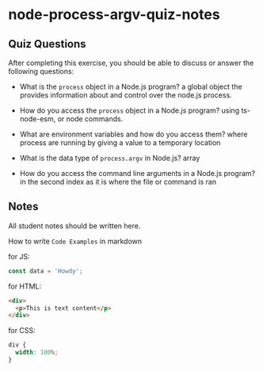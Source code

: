 # node-process-argv-quiz-notes

## Quiz Questions

After completing this exercise, you should be able to discuss or answer the following questions:

- What is the `process` object in a Node.js program?
  a global object the provides information about and control over the node.js process.

- How do you access the `process` object in a Node.js program?
  using ts-node-esm, or node commands.

- What are environment variables and how do you access them?
  where process are running by giving a value to a temporary location

- What is the data type of `process.argv` in Node.js?
  array

- How do you access the command line arguments in a Node.js program?
  in the second index as it is where the file or command is ran

## Notes

All student notes should be written here.

How to write `Code Examples` in markdown

for JS:

```javascript
const data = 'Howdy';
```

for HTML:

```html
<div>
  <p>This is text content</p>
</div>
```

for CSS:

```css
div {
  width: 100%;
}
```
